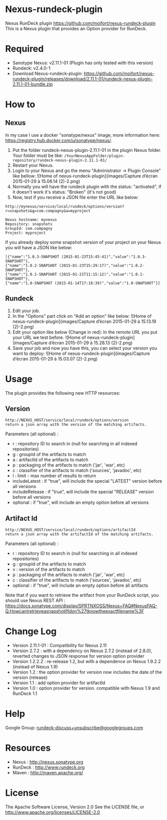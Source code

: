 Nexus-rundeck-plugin
========
Nexus RunDeck plugin
https://github.com/moifort/nexus-rundeck-plugin
This is a Nexus plugin that provides an Option provider for RunDeck.

# Required
* Sanotype Nexus: v2.11.1-01 (Plugin has only tested with this version)
* Rundeck: v2.4.0-1
* Download Nexus-rundeck-plugin: https://github.com/moifort/nexus-rundeck-plugin/releases/download/2.11.1-01/rundeck-nexus-plugin-2.11.1-01-bundle.zip

# How to
## Nexus
In my case I use a docker "sonatype/nexus" image, more information here: https://registry.hub.docker.com/u/sonatype/nexus/.

1. Put the folder rundeck-nexus-plugin-2.11.1-01 in the plugin Nexus folder. Your folder must be like: ```/YourNexusAppFolder/plugin-repository/rundeck-nexus-plugin-2.11.1-01/```
2. Restart your Nexus.
3. Login to your Nexus and go the menu "Administrator -> Plugin Console" like bellow:
![Home of nexus-rundeck-plugin](images/Capture d’écran 2015-01-29 à 15.06.14 (2)-2.png)
4. Normally you will have the rundeck plugin with the status: "activated", if it doesn't work it's status: "Broken" (it's not good)
5. Now, test if you receive a JSON file enter the URL like below:
```
http://mynexus/service/local/rundeck/options/version?r=snapshots&g=com.compagny&a=myproject

Nexus hostname: mynexus
Repository: snapshots
GroupId: com.compagny
Project: myproject
```

If you already deploy some snapshot version of your project on your Nexus you will have a JSON like below:
```
[{"name":"1.0.3-SNAPSHOT (2015-01-23T15:45:41)","value":"1.0.3-SNAPSHOT"},
{"name":"1.0.2-SNAPSHOT (2015-01-23T15:29:17)","value":"1.0.2-SNAPSHOT"},
{"name":"1.0.1-SNAPSHOT (2015-01-21T11:15:12)","value":"1.0.1-SNAPSHOT"},
{"name":"1.0-SNAPSHOT (2015-01-14T17:18:39)","value":"1.0-SNAPSHOT"}]
```

## Rundeck

1. Edit your job.
2. In the "Options" part click on "Add an option" like below:
![Home of nexus-rundeck-plugin](images/Capture d’écran 2015-01-29 à 15.13.19 (2)-2.png)
3. Edit your option like below (Change in red): In the remote URL you put your URL we test before.
![Home of nexus-rundeck-plugin](images/Capture d’écran 2015-01-29 à 15.28.13 (2)-2.png)
4. Save your job and now you have this, you can select your version you want to deploy:
![Home of nexus-rundeck-plugin](images/Capture d’écran 2015-01-29 à 15.03.07 (2)-2.png)

# Usage
The plugin provides the following new HTTP resources:

## Version
```
http://NEXUS_HOST/service/local/rundeck/options/version 
return a json array with the version of the matching artifacts.
```
Parameters (all optional) :
  * r : repository ID to search in (null for searching in all indexed repositories)
  * g : groupId of the artifacts to match
  * a : artifactId of the artifacts to match
  * p : packaging of the artifacts to match ('jar', 'war', etc)
  * c : classifier of the artifacts to match ('sources', 'javadoc', etc)
  * l : limit - max number of results to return
  * includeLatest : if "true", will include the special "LATEST" version before all versions
  * includeRelease : if "true", will include the special "RELEASE" version before all versions
  * optional : if "true", will include an empty option before all versions


## Artifact Id
```
http://NEXUS_HOST/service/local/rundeck/options/artifactId
return a json array with the artifactId of the matching artifacts.
```

Parameters (all optional) :
  * r : repository ID to search in (null for searching in all indexed repositories)
  * g : groupId of the artifacts to match
  * v : version of the artifacts to match
  * p : packaging of the artifacts to match ('jar', 'war', etc)
  * c : classifier of the artifacts to match ('sources', 'javadoc', etc)
  * optional : if "true", will include an empty option before all artifacts

Note that if you want to retrieve the artifact from your RunDeck script, you should use Nexus REST API : https://docs.sonatype.com/display/SPRTNXOSS/Nexus+FAQ#NexusFAQ-Q.HowcanIretrieveasnapshotifIdon%27tknowtheexactfilename%3F 

# Change Log
* Version 2.11.1-01 : Compatibility for Nexus 2.11 
* Version 2.7.2 : with a dependency on Nexus 2.7.2 (instead of 2.8.0), reverted changes to JSON response for version option provider
* Version 1.2.2.2 : re-release 1.2, but with a dependence on Nexus 1.9.2.2 (instead of Nexus 1.9)
* Version 1.2 : the option provider for version now includes the date of the version (release)
* Version 1.1 : add option provider for artifactId
* Version 1.0 : option provider for version. compatible with Nexus 1.9 and RunDeck 1.1

# Help
Google Group: rundeck-discuss+unsubscribe@googlegroups.com

# Resources
- Nexus : http://nexus.sonatype.org
- RunDeck : http://www.rundeck.org
- Maven : http://maven.apache.org/

# License
The Apache Software License, Version 2.0
See the LICENSE file, or http://www.apache.org/licenses/LICENSE-2.0
